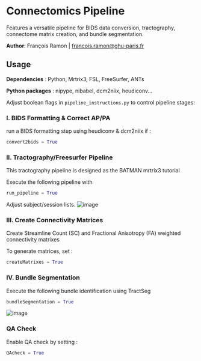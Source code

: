 # Connectomics Pipeline

Features a versatile pipeline for BIDS data conversion, tractography, connectome matrix creation, and bundle segmentation.

**Author**: François Ramon | francois.ramon@ghu-paris.fr

## Usage

**Dependencies** : Python, Mrtrix3, FSL, FreeSurfer, ANTs

**Python packages** : nipype, nibabel, dcm2niix, heudiconv...

Adjust boolean flags in `pipeline_instructions.py` to control pipeline stages:

### I. BIDS Formatting & Correct AP/PA

run a BIDS formatting step using heudiconv & dcm2niix if :

``` python
convert2bids = True
```

### II. Tractography/Freesurfer Pipeline

This tractography pipeline is designed as the BATMAN mrtrix3 tutorial

Execute the following pipeline with 
``` python
run_pipeline = True
```
Adjust subject/session lists.
![image](https://github.com/FRramon/pipeline-dmri/assets/109392345/e5c0e987-3cad-48a9-a409-8407711217e8)


### III. Create Connectivity Matrices

Create Streamline Count (SC) and Fractional Anisotropy (FA) weighted connectivity matrixes

To generate matrices, set :
``` python
createMatrixes = True
```

### IV. Bundle Segmentation

Execute the following bundle identification using TractSeg
``` python
bundleSegmentation = True
```

![image](https://github.com/FRramon/pipeline-dmri/assets/109392345/6816fd8d-8569-46c3-ad7a-603eaad1a35e)

### QA Check

Enable QA check by setting : 
``` python
QAcheck = True
```
